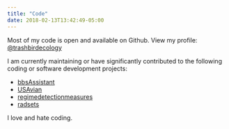 ```yaml
---
title: "Code"
date: 2018-02-13T13:42:49-05:00
---
```


Most of my code is open and available on Github. View my profile:  
<i class="fab fa-github"></i> [@trashbirdecology](//github.com/trashbirdecology)


I am currently maintaining or have significantly contributed to the following coding or software development projects:
  - [bbsAssistant](github.com/trashbirdecology/bbsassistant)  
  - [USAvian](github.com/trashbirdecology/usavian)  
  - [regimedetectionmeasures](https://github.com/TrashBirdEcology/regimeDetectionMeasures)  
  - [radsets](https://github.com/natbprice/radsets)  
  
  I love and hate coding.
